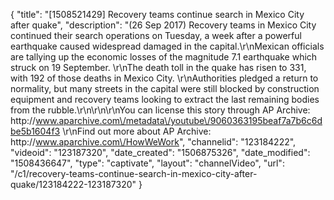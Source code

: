 {
    "title": "[1508521429] Recovery teams continue search in Mexico City after quake",
    "description": "(26 Sep 2017) Recovery teams in Mexico City continued their search operations on Tuesday, a week after a powerful earthquake caused widespread damaged in the capital.\r\nMexican officials are tallying up the economic losses of the magnitude 7.1 earthquake which struck on 19 September. \r\nThe death toll in the quake has risen to 331, with 192 of those deaths in Mexico City. \r\nAuthorities pledged a return to normality, but many streets in the capital were still blocked by construction equipment and recovery teams looking to extract the last remaining bodies from the rubble.\r\n\r\n\r\nYou can license this story through AP Archive: http:\/\/www.aparchive.com\/metadata\/youtube\/9060363195beaf7a7b6c6dbe5b1604f3 \r\nFind out more about AP Archive: http:\/\/www.aparchive.com\/HowWeWork",
    "channelid": "123184222",
    "videoid": "123187320",
    "date_created": "1506875326",
    "date_modified": "1508436647",
    "type": "captivate",
    "layout": "channelVideo",
    "url": "\/c1\/recovery-teams-continue-search-in-mexico-city-after-quake\/123184222-123187320"
}